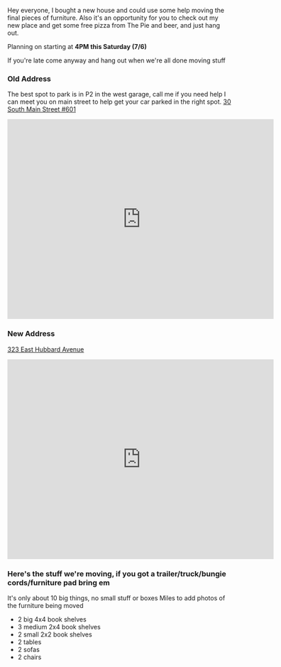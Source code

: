 Hey everyone, I bought a new house and could use some help moving the final pieces of furniture.  Also it's an opportunity for you to check out my new place and get some free pizza from The Pie and beer, and just hang out.

Planning on starting at **4PM this Saturday (7/6)**

If you're late come anyway and hang out when we're all done moving stuff

### Old Address
The best spot to park is in P2 in the west garage, call me if you need help I can meet you on main street to help get your car parked in the right spot.
[30 South Main Street #601](https://goo.gl/maps/YWfyyKQahTXPTkeP7)
<iframe src="https://www.google.com/maps/embed?pb=!1m18!1m12!1m3!1d3021.702401226734!2d-111.8936421845933!3d40.76856977932579!2m3!1f0!2f0!3f0!3m2!1i1024!2i768!4f13.1!3m3!1m2!1s0x8752f508be436d91%3A0xbc70e0d8d3ffca62!2s30+Main+St%2C+Salt+Lake+City%2C+UT+84101!5e0!3m2!1sen!2sus!4v1562007974176!5m2!1sen!2sus" width="600" height="450" frameborder="0" style="border:0" allowfullscreen></iframe>

### New Address
[323 East Hubbard Avenue](https://goo.gl/maps/4MVEnhYPvCsHzyC47)
<iframe src="https://www.google.com/maps/embed?pb=!1m18!1m12!1m3!1d3022.600254652315!2d-111.88389648459393!3d40.74882077932797!2m3!1f0!2f0!3f0!3m2!1i1024!2i768!4f13.1!3m3!1m2!1s0x8752f5389639f085%3A0x16c7b031b653f3ed!2s323+Hubbard+Ave+S%2C+Salt+Lake+City%2C+UT+84111!5e0!3m2!1sen!2sus!4v1562007653997!5m2!1sen!2sus" width="600" height="450" frameborder="0" style="border:0" allowfullscreen></iframe>

### Here's the stuff we're moving, if you got a trailer/truck/bungie cords/furniture pad bring em
It's only about 10 big things, no small stuff or boxes
Miles to add photos of the furniture being moved

* 2 big 4x4 book shelves
* 3 medium 2x4 book shelves
* 2 small 2x2 book shelves
* 2 tables
* 2 sofas
* 2 chairs
